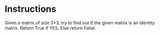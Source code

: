 # Instructions

Given a matrix of size 3*3, try to find out if the given matrix is an identity matrix. Return True if YES. Else return False.
